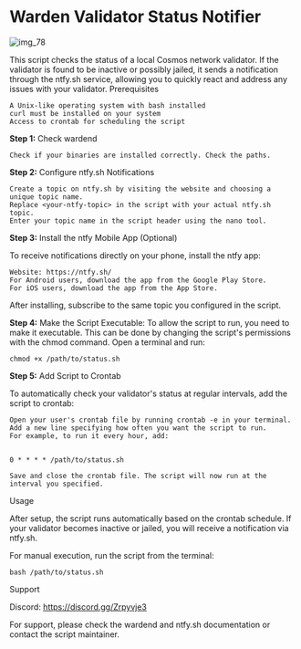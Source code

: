 # Warden Validator Status Notifier

![img_78](https://github.com/0ndrec/warden_ntfy/assets/30905073/091a8404-8e5a-42d6-a607-b5b953c052fb)


This script checks the status of a local Cosmos network validator. If the validator is found to be inactive or possibly jailed, it sends a notification through the ntfy.sh service, allowing you to quickly react and address any issues with your validator.
Prerequisites

    A Unix-like operating system with bash installed
    curl must be installed on your system
    Access to crontab for scheduling the script

**Step 1:** Check wardend

    Check if your binaries are installed correctly. Check the paths.

**Step 2:** Configure ntfy.sh Notifications

    Create a topic on ntfy.sh by visiting the website and choosing a unique topic name.
    Replace <your-ntfy-topic> in the script with your actual ntfy.sh topic.
    Enter your topic name in the script header using the nano tool.

**Step 3:** Install the ntfy Mobile App (Optional)

To receive notifications directly on your phone, install the ntfy app:

    Website: https://ntfy.sh/
    For Android users, download the app from the Google Play Store.
    For iOS users, download the app from the App Store.

After installing, subscribe to the same topic you configured in the script.

**Step 4:** Make the Script Executable: To allow the script to run, you need to make it executable.
This can be done by changing the script's permissions with the chmod command. Open a terminal and run:

    chmod +x /path/to/status.sh

**Step 5:** Add Script to Crontab

To automatically check your validator's status at regular intervals, add the script to crontab:

    Open your user's crontab file by running crontab -e in your terminal.
    Add a new line specifying how often you want the script to run.
    For example, to run it every hour, add:


    0 * * * * /path/to/status.sh

    Save and close the crontab file. The script will now run at the interval you specified.

Usage

After setup, the script runs automatically based on the crontab schedule. If your validator becomes inactive or jailed, you will receive a notification via ntfy.sh.

For manual execution, run the script from the terminal:

    bash /path/to/status.sh

Support

Discord: https://discord.gg/Zrpyvje3

For support, please check the wardend and ntfy.sh documentation or contact the script maintainer.
